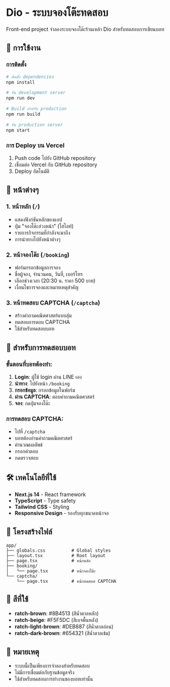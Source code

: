 # Dio - ระบบจองโต๊ะทดสอบ

Front-end project จำลองระบบจองโต๊ะร้านเหล้า Dio สำหรับทดสอบการเขียนบอท

## 🚀 การใช้งาน

### การติดตั้ง

```bash
# ติดตั้ง dependencies
npm install

# รัน development server
npm run dev

# Build สำหรับ production
npm run build

# รัน production server
npm start
```

### การ Deploy บน Vercel

1. Push code ไปยัง GitHub repository
2. เชื่อมต่อ Vercel กับ GitHub repository
3. Deploy อัตโนมัติ

## 📱 หน้าต่างๆ

### 1. หน้าหลัก (`/`)
- แสดงฟังก์ชันหลักของแอป
- ปุ่ม "จองโต๊ะล่วงหน้า" (ไฮไลท์)
- รายการกิจกรรมที่กำลังจะมาถึง
- การนำทางไปยังหน้าต่างๆ

### 2. หน้าจองโต๊ะ (`/booking`)
- ฟอร์มกรอกข้อมูลการจอง
- ชื่อผู้จอง, จำนวนคน, วันที่, เบอร์โทร
- เลือกช่วงเวลา (20:30 น. ราคา 500 บาท)
- เงื่อนไขการจองและหมายเหตุสำคัญ

### 3. หน้าทดสอบ CAPTCHA (`/captcha`)
- สร้างคำถามคณิตศาสตร์แบบสุ่ม
- ทดสอบการตอบ CAPTCHA
- ใช้สำหรับทดสอบบอท

## 🎯 สำหรับการทดสอบบอท

### ขั้นตอนที่บอทต้องทำ:

1. **Login**: ผู้ใช้ login ผ่าน LINE เอง
2. **นำทาง**: ไปยังหน้า `/booking`
3. **กรอกข้อมูล**: กรอกข้อมูลในฟอร์ม
4. **ผ่าน CAPTCHA**: ตอบคำถามคณิตศาสตร์
5. **จอง**: กดปุ่มจองโต๊ะ

### การทดสอบ CAPTCHA:

- ไปที่ `/captcha`
- บอทต้องอ่านคำถามคณิตศาสตร์
- คำนวณผลลัพธ์
- กรอกคำตอบ
- กดตรวจสอบ

## 🛠️ เทคโนโลยีที่ใช้

- **Next.js 14** - React framework
- **TypeScript** - Type safety
- **Tailwind CSS** - Styling
- **Responsive Design** - รองรับทุกขนาดหน้าจอ

## 📁 โครงสร้างไฟล์

```
app/
├── globals.css          # Global styles
├── layout.tsx           # Root layout
├── page.tsx             # หน้าหลัก
├── booking/
│   └── page.tsx         # หน้าจองโต๊ะ
└── captcha/
    └── page.tsx         # หน้าทดสอบ CAPTCHA
```

## 🎨 สีที่ใช้

- **ratch-brown**: #8B4513 (สีน้ำตาลหลัก)
- **ratch-beige**: #F5F5DC (สีเบจพื้นหลัง)
- **ratch-light-brown**: #DEB887 (สีน้ำตาลอ่อน)
- **ratch-dark-brown**: #654321 (สีน้ำตาลเข้ม)

## 📝 หมายเหตุ

- ระบบนี้เป็นเพียงการจำลองสำหรับทดสอบ
- ไม่มีการเชื่อมต่อกับฐานข้อมูลจริง
- ใช้สำหรับทดสอบการทำงานของบอทเท่านั้น 
